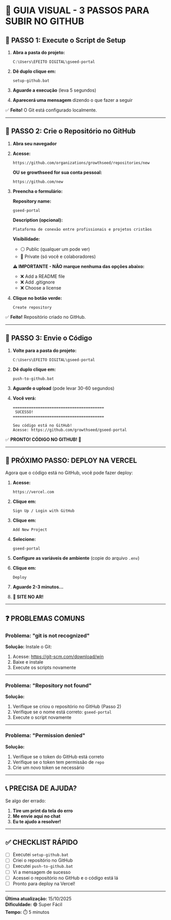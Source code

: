 # 🎯 GUIA VISUAL - 3 PASSOS PARA SUBIR NO GITHUB

## 📍 PASSO 1: Execute o Script de Setup

1. **Abra a pasta do projeto:**
   ```
   C:\Users\EFEITO DIGITAL\gseed-portal
   ```

2. **Dê duplo clique em:**
   ```
   setup-github.bat
   ```

3. **Aguarde a execução** (leva 5 segundos)

4. **Aparecerá uma mensagem** dizendo o que fazer a seguir

✅ **Feito!** O Git está configurado localmente.

---

## 📍 PASSO 2: Crie o Repositório no GitHub

1. **Abra seu navegador**

2. **Acesse:**
   ```
   https://github.com/organizations/growthseed/repositories/new
   ```
   
   **OU se growthseed for sua conta pessoal:**
   ```
   https://github.com/new
   ```

3. **Preencha o formulário:**

   **Repository name:**
   ```
   gseed-portal
   ```

   **Description (opcional):**
   ```
   Plataforma de conexão entre profissionais e projetos cristãos
   ```

   **Visibilidade:**
   - ⚪ Public (qualquer um pode ver)
   - 🔘 Private (só você e colaboradores)

   **⚠️ IMPORTANTE - NÃO marque nenhuma das opções abaixo:**
   - ❌ Add a README file
   - ❌ Add .gitignore
   - ❌ Choose a license

4. **Clique no botão verde:**
   ```
   Create repository
   ```

✅ **Feito!** Repositório criado no GitHub.

---

## 📍 PASSO 3: Envie o Código

1. **Volte para a pasta do projeto:**
   ```
   C:\Users\EFEITO DIGITAL\gseed-portal
   ```

2. **Dê duplo clique em:**
   ```
   push-to-github.bat
   ```

3. **Aguarde o upload** (pode levar 30-60 segundos)

4. **Você verá:**
   ```
   ========================================
    SUCESSO!
   ========================================
   
   Seu código está no GitHub!
   Acesse: https://github.com/growthseed/gseed-portal
   ```

✅ **PRONTO! CÓDIGO NO GITHUB! 🎉**

---

## 🚀 PRÓXIMO PASSO: DEPLOY NA VERCEL

Agora que o código está no GitHub, você pode fazer deploy:

1. **Acesse:**
   ```
   https://vercel.com
   ```

2. **Clique em:**
   ```
   Sign Up / Login with GitHub
   ```

3. **Clique em:**
   ```
   Add New Project
   ```

4. **Selecione:**
   ```
   gseed-portal
   ```

5. **Configure as variáveis de ambiente** (copie do arquivo `.env`)

6. **Clique em:**
   ```
   Deploy
   ```

7. **Aguarde 2-3 minutos...**

8. **🎉 SITE NO AR!**

---

## ❓ PROBLEMAS COMUNS

### Problema: "git is not recognized"
**Solução:** Instale o Git:
1. Acesse: https://git-scm.com/download/win
2. Baixe e instale
3. Execute os scripts novamente

---

### Problema: "Repository not found"
**Solução:** 
1. Verifique se criou o repositório no GitHub (Passo 2)
2. Verifique se o nome está correto: `gseed-portal`
3. Execute o script novamente

---

### Problema: "Permission denied"
**Solução:**
1. Verifique se o token do GitHub está correto
2. Verifique se o token tem permissão de `repo`
3. Crie um novo token se necessário

---

## 📞 PRECISA DE AJUDA?

Se algo der errado:

1. **Tire um print da tela do erro**
2. **Me envie aqui no chat**
3. **Eu te ajudo a resolver!**

---

## ✅ CHECKLIST RÁPIDO

- [ ] Executei `setup-github.bat`
- [ ] Criei o repositório no GitHub
- [ ] Executei `push-to-github.bat`
- [ ] Vi a mensagem de sucesso
- [ ] Acessei o repositório no GitHub e o código está lá
- [ ] Pronto para deploy na Vercel!

---

**Última atualização:** 15/10/2025  
**Dificuldade:** 🟢 Super Fácil  
**Tempo:** ⏱️ 5 minutos
